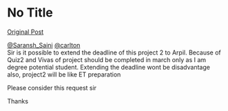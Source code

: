 # No Title

[Original Post](https://discourse.onlinedegree.iitm.ac.in/t/169029/36)

<p><a class="mention" href="/u/saransh_saini">@Saransh_Saini</a> <a class="mention" href="/u/carlton">@carlton</a><br>
Sir is it possible to extend the deadline of this project 2 to Arpil. Because of Quiz2 and Vivas of project should be completed in march only as I am degree potential student. Extending the deadline wont be disadvantage also, project2 will be like ET preparation</p>
<p>Please consider this request sir</p>
<p>Thanks</p>